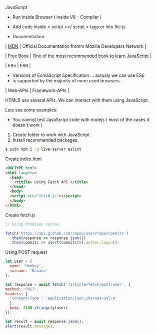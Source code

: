 JavaScript 

- Run inside Browser ( inside V8 - Compiler ) 

- Add code inside < script ></ script > tags or into file.js

- Documentation: 

| [MDN](https://developer.mozilla.org/en-US/docs/Web/javascript) | Official Documentation fromm Mozilla Developers
Network | 

| [Free Book](https://javascript.info/) | One of the most recommended book to learn JavaScript | 

| ES5 | ES6 | 

- Versions of EcmaScript Specification ... actualy we can use ES6 
- is supported by the majority of more used browsers.

| Web-APIs | Framework-APIs | 

HTML5 use several APIs. We can interact with them using JavaScript. 

Lets see some examples: 

- You cannot test JavaScript code with nodejs ( most of the cases it doesn't work ) 

1. Create folder to work with JavaScript
2. Install recommended packages.

```sh
$ sudo npm i -g live-server eslint
```


Create index.html
```html
<DOCTYPE html>
<html lang=en>
  <head>
    <titile> Using Fetch API </title>
  </head>
  <body>
  <script src="fetch.js"></script>
  </body>
</html>
```

Create fetch.js
```javascript
// Using Promises syntax

fetch('https://api.github.com/repos/user/repo/commits')
  .then(response => response.json())
  .then(commits => alert(commits[0].author.logon)); 
```

Using POST request

```javascript
let user = {
  name: 'Monkey',
  surname: 'Banana'
}; 

let response = await fetch('/article/fetch/post/user', {
method: 'POST',
headers: {
  'Content-Type': 'application/json;charset=utl-8'
  },
  body: JSON.stringify(user)
});

let result = await response.json(); 
alert(result.message); 
```


